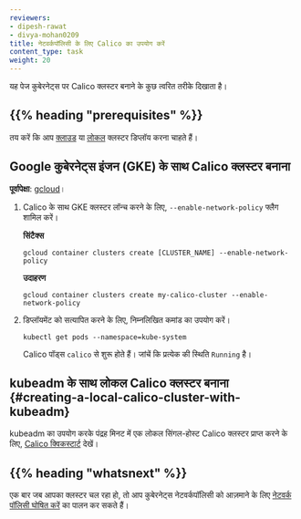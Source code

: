 ```yaml
---
reviewers:
- dipesh-rawat
- divya-mohan0209
title: नेटवर्कपॉलिसी के लिए Calico का उपयोग करें
content_type: task
weight: 20
---
```


<!-- overview -->
यह पेज कुबेरनेट्स पर Calico क्लस्टर बनाने के कुछ त्वरित तरीके दिखाता है।

## {{% heading "prerequisites" %}}

तय करें कि आप [क्लाउड](#creating-a-calico-cluster-with-google-kubernetes-engine-gke) या [लोकल](#creating-a-local-calico-cluster-with-kubeadm) क्लस्टर डिप्लॉय करना चाहते हैं।

<!-- steps -->
## Google कुबेरनेट्स इंजन (GKE) के साथ Calico क्लस्टर बनाना

**पूर्वापेक्षा**: [gcloud](https://cloud.google.com/sdk/docs/quickstarts)।

1.  Calico के साथ GKE क्लस्टर लॉन्च करने के लिए, `--enable-network-policy` फ्लैग शामिल करें।

    **सिंटैक्स**
    ```shell
    gcloud container clusters create [CLUSTER_NAME] --enable-network-policy
    ```

    **उदाहरण**
    ```shell
    gcloud container clusters create my-calico-cluster --enable-network-policy
    ```

1.  डिप्लॉयमेंट को सत्यापित करने के लिए, निम्नलिखित कमांड का उपयोग करें।

    ```shell
    kubectl get pods --namespace=kube-system
    ```

    Calico पॉड्स `calico` से शुरू होते हैं। जांचें कि प्रत्येक की स्थिति `Running` है।

## kubeadm के साथ लोकल Calico क्लस्टर बनाना  {#creating-a-local-calico-cluster-with-kubeadm}

kubeadm का उपयोग करके पंद्रह मिनट में एक लोकल सिंगल-होस्ट Calico क्लस्टर प्राप्त करने के लिए,
[Calico क्विकस्टार्ट](https://projectcalico.docs.tigera.io/getting-started/kubernetes/) देखें।

## {{% heading "whatsnext" %}}

एक बार जब आपका क्लस्टर चल रहा हो, तो आप कुबेरनेट्स नेटवर्कपॉलिसी को आज़माने के लिए [नेटवर्क पॉलिसी घोषित करें](/docs/tasks/administer-cluster/declare-network-policy/) का पालन कर सकते हैं।
